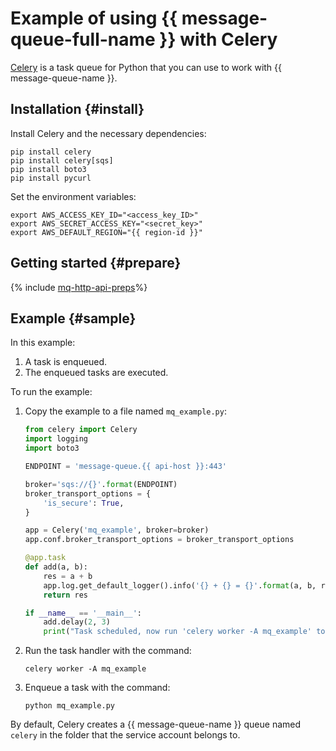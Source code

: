 # Example of using {{ message-queue-full-name }} with Celery

[Celery](https://docs.celeryproject.org/en/stable/) is a task queue for Python that you can use to work with {{ message-queue-name }}.

## Installation {#install}

Install Celery and the necessary dependencies:

```
pip install celery
pip install celery[sqs]
pip install boto3
pip install pycurl
```

Set the environment variables:

```
export AWS_ACCESS_KEY_ID="<access_key_ID>"
export AWS_SECRET_ACCESS_KEY="<secret_key>"
export AWS_DEFAULT_REGION="{{ region-id }}"
```

## Getting started {#prepare}

{% include [mq-http-api-preps](../_includes_service/mq-http-api-preps.md)%}

## Example {#sample}

In this example:

1. A task is enqueued.
1. The enqueued tasks are executed.

To run the example:

1. Copy the example to a file named `mq_example.py`:

   ```python
   from celery import Celery
   import logging
   import boto3

   ENDPOINT = 'message-queue.{{ api-host }}:443'

   broker='sqs://{}'.format(ENDPOINT)
   broker_transport_options = {
       'is_secure': True,
   }

   app = Celery('mq_example', broker=broker)
   app.conf.broker_transport_options = broker_transport_options

   @app.task
   def add(a, b):
       res = a + b
       app.log.get_default_logger().info('{} + {} = {}'.format(a, b, res))
       return res

   if __name__ == '__main__':
       add.delay(2, 3)
       print("Task scheduled, now run 'celery worker -A mq_example' to execute it")
   ```

1. Run the task handler with the command:

   ```
   celery worker -A mq_example
   ```

1. Enqueue a task with the command:

   ```
   python mq_example.py
   ```

By default, Celery creates a {{ message-queue-name }} queue named `celery` in the folder that the service account belongs to.